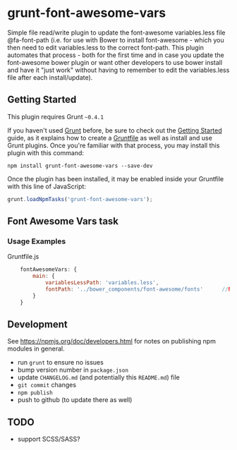 # grunt-font-awesome-vars

Simple file read/write plugin to update the font-awesome variables.less file @fa-font-path (i.e. for use with Bower to install font-awesome - which you then need to edit variables.less to the correct font-path. This plugin automates that process - both for the first time and in case you update the font-awesome bower plugin or want other developers to use bower install and have it "just work" without having to remember to edit the variables.less file after each install/update).

## Getting Started
This plugin requires Grunt `~0.4.1`

If you haven't used [Grunt](http://gruntjs.com/) before, be sure to check out the [Getting Started](http://gruntjs.com/getting-started) guide, as it explains how to create a [Gruntfile](http://gruntjs.com/sample-gruntfile) as well as install and use Grunt plugins. Once you're familiar with that process, you may install this plugin with this command:

```shell
npm install grunt-font-awesome-vars --save-dev
```

Once the plugin has been installed, it may be enabled inside your Gruntfile with this line of JavaScript:

```js
grunt.loadNpmTasks('grunt-font-awesome-vars');
```


## Font Awesome Vars task

### Usage Examples
Gruntfile.js
```js
	fontAwesomeVars: {
		main: {
			variablesLessPath: 'variables.less',
			fontPath: '../bower_components/font-awesome/fonts'		//NOTE: this must be relative to FINAL, compiled .css file - NOT the variables.less file! For example, this would be the correct path if the compiled css file is main.css which is in 'src/build' and the font awesome font is in 'src/bower_components/font-awesome/fonts' - since to get from main.css to the fonts directory, you first go back a directory then go into bower_components > font-awesome > fonts.
		}
	}
```

## Development
See https://npmjs.org/doc/developers.html for notes on publishing npm modules in general.
- run `grunt` to ensure no issues
- bump version number in `package.json`
- update `CHANGELOG.md` (and potentially this `README.md`) file
- `git commit` changes
- `npm publish`
- push to github (to update there as well)

## TODO
- support SCSS/SASS?